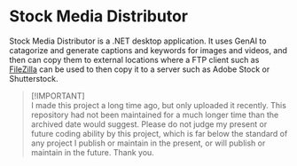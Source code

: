 # Stock Media Distributor

Stock Media Distributor is a .NET desktop application. It uses GenAI to catagorize and generate captions and keywords for images and videos, and then can copy them to external locations where a FTP client such as [FileZilla](https://filezilla-project.org/) can be used to then copy it to a server such as Adobe Stock or Shutterstock.

> [!IMPORTANT]\
> I made this project a long time ago, but only uploaded it recently. This repository had not been maintained for a much longer time than the archived date would suggest. Please do not judge my present or future coding ability by this project, which is far below the standard of any project I publish or maintain in the present, or will publish or maintain in the future. Thank you.
